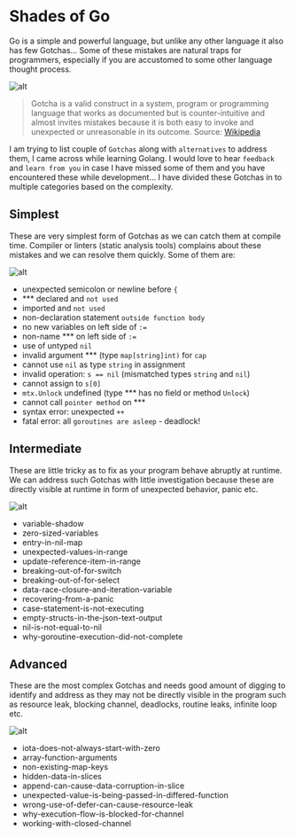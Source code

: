 # Shades of Go

Go is a simple and powerful language, but unlike any other language it also has few Gotchas… Some of these mistakes are natural traps for programmers, especially if you are accustomed to some other language thought process.

![alt](https://cdn.evilmartians.com/front/posts/errors-in-go-from-denial-to-acceptance/cover-a684519.png)

> Gotcha is a valid construct in a system, program or programming language that works as documented but is counter-intuitive and almost invites mistakes because it is both easy to invoke and unexpected or unreasonable in its outcome.
Source: [Wikipedia](https://en.wikipedia.org/wiki/Gotcha_(programming))

I am trying to list couple of `Gotchas` along with `alternatives` to address them, I came across while learning Golang. I would love to hear `feedback` and `learn from you` in case I have missed some of them and you have encountered these while development… I have divided these Gotchas in to multiple categories based on the complexity.  

## Simplest

These are very simplest form of Gotchas as we can catch them at compile time. Compiler or linters (static analysis tools) complains about these mistakes and we can resolve them quickly. Some of them are:  

![alt](https://miro.medium.com/max/6250/1*oL0hjMQxldCYMKRb0a3yhg.png)

- unexpected semicolon or newline before `{`
- *** declared and `not used`
- imported and `not used`
- non-declaration statement `outside function body`
- no new variables on left side of `:=`
- non-name *** on left side of `:=`
- use of untyped `nil`
- invalid argument *** (type `map[string]int)` for `cap`
- cannot use `nil` as type `string` in assignment
- invalid operation: `s == nil` (mismatched types `string` and `nil`)
- cannot assign to `s[0]`
- `mtx.Unlock` undefined (type *** has no field or method `Unlock`)
- cannot call `pointer method` on ***
- syntax error: unexpected `++`
- fatal error: all `goroutines are asleep` - deadlock!

## Intermediate

These are little tricky as to fix as your program behave abruptly at runtime. We can address such Gotchas with little investigation because these are directly visible at runtime in form of unexpected behavior, panic etc.

![alt](https://confusedcoders.com/wp-content/uploads/2016/10/golang-1.jpg)

- variable-shadow
- zero-sized-variables
- entry-in-nil-map
- unexpected-values-in-range
- update-reference-item-in-range
- breaking-out-of-for-switch
- breaking-out-of-for-select
- data-race-closure-and-iteration-variable
- recovering-from-a-panic
- case-statement-is-not-executing
- empty-structs-in-the-json-text-output
- nil-is-not-equal-to-nil
- why-goroutine-execution-did-not-complete

## Advanced

These are the most complex Gotchas and needs good amount of digging to identify and address as they may not be directly visible in the program such as resource leak, blocking channel, deadlocks, routine leaks, infinite loop etc.

![alt](https://confusedcoders.com/wp-content/uploads/2016/10/golang.jpg)

- iota-does-not-always-start-with-zero
- array-function-arguments
- non-existing-map-keys
- hidden-data-in-slices
- append-can-cause-data-corruption-in-slice
- unexpected-value-is-being-passed-in-differed-function
- wrong-use-of-defer-can-cause-resource-leak
- why-execution-flow-is-blocked-for-channel
- working-with-closed-channel
